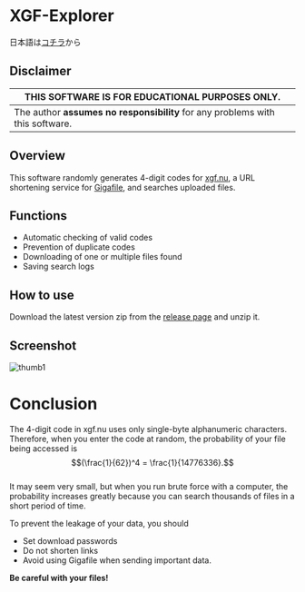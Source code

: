 # XGF-Explorer
日本語は[コチラ](/README-ja.md)から
## Disclaimer
| THIS SOFTWARE IS **FOR EDUCATIONAL PURPOSES ONLY**. |
| --------------------------------------------------- |
| The author **assumes no responsibility** for any problems with this software. |

## Overview
This software randomly generates 4-digit codes for [xgf.nu](https://xgf.nu), a URL shortening service for [Gigafile](https://gigafile.nu), and searches uploaded files.

## Functions
- Automatic checking of valid codes
- Prevention of duplicate codes
- Downloading of one or multiple files found
- Saving search logs

## How to use
Download the latest version zip from the [release page](https://github.com/Nodoka4318/Gigafile-XGF-Explorer/releases/latest) and unzip it.

## Screenshot
![thumb1](https://user-images.githubusercontent.com/78198198/197372715-efaf1c17-6394-4845-8f41-6af4a31781d3.png)

# Conclusion
The 4-digit code in xgf.nu uses only single-byte alphanumeric characters.
Therefore, when you enter the code at random, the probability of your file being accessed is
$$(\frac{1}{62})^4 = \frac{1}{14776336}.$$ \
It may seem very small, but when you run brute force with a computer, the probability increases greatly because you can search thousands of files in a short period of time.

To prevent the leakage of your data, you should

- Set download passwords
- Do not shorten links
- Avoid using Gigafile when sending important data.

**Be careful with your files!**
